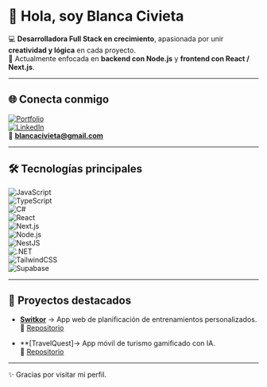 # 👋 Hola, soy Blanca Civieta  

💻 **Desarrolladora Full Stack en crecimiento**, apasionada por unir **creatividad y lógica** en cada proyecto.  
🚀 Actualmente enfocada en **backend con Node.js** y **frontend con React / Next.js**.  

---

## 🌐 Conecta conmigo
[![Portfolio](https://img.shields.io/badge/🌍%20Portfolio-blancacivieta.es-blue)](https://blancacivieta.es)  
[![LinkedIn](https://img.shields.io/badge/LinkedIn-Blanca%20Civieta-blue?logo=linkedin)](https://linkedin.com/in/blanca-civieta-bermejo-9104a1348/)    
📧 **blancacivieta@gmail.com**

---

## 🛠️ Tecnologías principales
![JavaScript](https://img.shields.io/badge/JavaScript-F7DF1E?logo=javascript&logoColor=black)  
![TypeScript](https://img.shields.io/badge/TypeScript-3178C6?logo=typescript&logoColor=white)  
![C#](https://img.shields.io/badge/C%23-239120?logo=c-sharp&logoColor=white)  
![React](https://img.shields.io/badge/React-20232A?logo=react&logoColor=61DAFB)  
![Next.js](https://img.shields.io/badge/Next.js-000000?logo=nextdotjs&logoColor=white)  
![Node.js](https://img.shields.io/badge/Node.js-339933?logo=node.js&logoColor=white)  
![NestJS](https://img.shields.io/badge/NestJS-E0234E?logo=nestjs&logoColor=white)  
![.NET](https://img.shields.io/badge/.NET-512BD4?logo=dotnet&logoColor=white)  
![TailwindCSS](https://img.shields.io/badge/TailwindCSS-06B6D4?logo=tailwindcss&logoColor=white)  
![Supabase](https://img.shields.io/badge/Supabase-3ECF8E?logo=supabase&logoColor=white)  

---

## 🚀 Proyectos destacados
- **[Switkor](https://switkor.blancacivieta.es)** → App web de planificación de entrenamientos personalizados.  
  📌 [Repositorio](https://github.com/BCivieta/Switkor)  

- **[TravelQuest]→ App móvil de turismo gamificado con IA.  
  📌 [Repositorio](https://github.com/BCivieta/TravelQuest)  

---

✨ Gracias por visitar mi perfil.  

